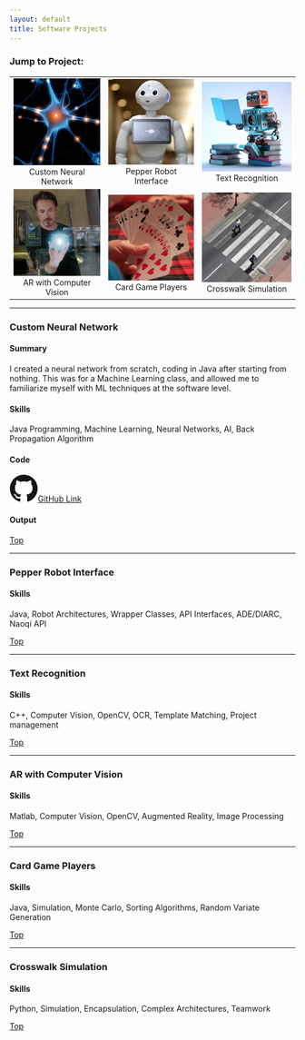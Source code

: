 ```yaml
---
layout: default
title: Software Projects
---
```


### [](#top)Jump to Project:

| | | |
|:-:|:-:|:-:|
| [![Programming a neural network from scratch](assets/neuron.png)](#custom-neural-network) <br> Custom Neural Network| [![](assets/pepper.png)](#pepper-robot-interface) <br> Pepper Robot Interface| [![](assets/readingRobot.png)](#text-recognition) <br> Text Recognition  |
| [![](assets/hologram.png)](#ar-with-computer-vision) <br> AR with Computer Vision| [![](assets/cards.png)](#card-game-players) <br> Card Game Players| [![](assets/crosswalk.png)](#crosswalk-simulation) <br> Crosswalk Simulation |




* * *
### [](#neuron)Custom Neural Network

#### Summary
I created a neural network from scratch, coding in Java after starting from nothing. This was for a Machine Learning class, and allowed me to familiarize myself with ML techniques at the software level.
#### Skills
Java Programming, Machine Learning, Neural Networks, AI, Back Propagation Algorithm
#### Code
![](assets/giticon.png)[GitHub Link](https://github.com/nearsr/NeuralNetwork)
#### Output

[Top](#jump-to-project)


* * *

### [](#pepper)Pepper Robot Interface

#### Skills
Java, Robot Architectures, Wrapper Classes, API Interfaces, ADE/DIARC, Naoqi API

[Top](#jump-to-project)


* * *

### [](#readingRobot)Text Recognition

#### Skills
C++, Computer Vision, OpenCV, OCR, Template Matching, Project management

[Top](#jump-to-project)


* * *

### [](#hologram)AR with Computer Vision

#### Skills
Matlab, Computer Vision, OpenCV, Augmented Reality, Image Processing

[Top](#jump-to-project)


* * *

### [](#cards)Card Game Players

#### Skills
Java, Simulation, Monte Carlo, Sorting Algorithms, Random Variate Generation


[Top](#jump-to-project)


* * *

### [](#crosswalk)Crosswalk Simulation

#### Skills
Python, Simulation, Encapsulation, Complex Architectures, Teamwork


[Top](#jump-to-project)
